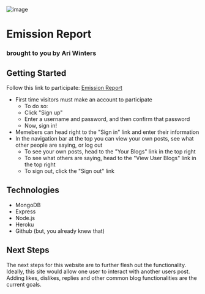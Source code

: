![image](https://github.com/user-attachments/assets/0bae7c2b-e50e-4ac1-85f9-e2640f88b030)


# Emission Report
### brought to you by Ari Winters

## Getting Started
Follow this link to participate: [Emission Report](https://emission-report-480e2f72ce69.herokuapp.com/)

  - First time visitors must make an account to participate
    - To do so:
    - Click "Sign up"
    - Enter a username and password, and then confirm that password
    - Now, sign in!
  - Memebers can head right to the "Sign in" link and enter their information
  - In the navigation bar at the top you can view your own posts, see what other people are saying, or log out
    - To see your own posts, head to the "Your Blogs" link in the top right
    - To see what others are saying, head to the "View User Blogs" link in the top right
    - To sign out, click the "Sign out" link

## Technologies
  - MongoDB
  - Express
  - Node.js
  - Heroku
  - Github (but, you already knew that)

## Next Steps

The next steps for this website are to further flesh out the functionality. Ideally, this site would allow one user to interact with another users post. Adding likes, dislikes, replies and other common blog functionalities are the current goals. 

  
